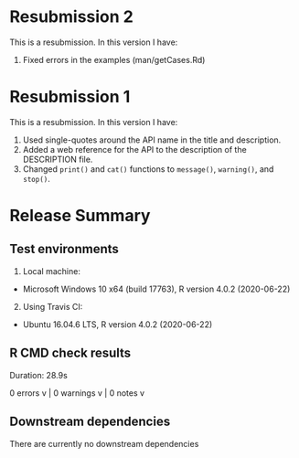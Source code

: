 # Resubmission 2
This is a resubmission. In this version I have:
1. Fixed errors in the examples (man/getCases.Rd)
   
# Resubmission 1
This is a resubmission. In this version I have:
1. Used single-quotes around the API name in the title and description.
2. Added a web reference for the API to the description of the DESCRIPTION file.
3. Changed `print()` and `cat()` functions to `message()`, `warning()`, and `stop()`.

# Release Summary
## Test environments
1. Local machine:
  - Microsoft Windows 10 x64 (build 17763), R version 4.0.2 (2020-06-22)
2. Using Travis CI:
  - Ubuntu 16.04.6 LTS, R version 4.0.2 (2020-06-22)

## R CMD check results
Duration: 28.9s

0 errors v | 0 warnings v | 0 notes v

## Downstream dependencies
There are currently no downstream dependencies